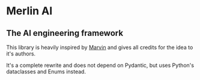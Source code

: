 # Merlin AI
## The AI engineering framework

This library is heavily inspired by [Marvin](https://pypi.org/project/marvin/) and gives all credits for the idea to it's authors.

It's a complete rewrite and does not depend on Pydantic, but uses Python's dataclasses and Enums instead.

